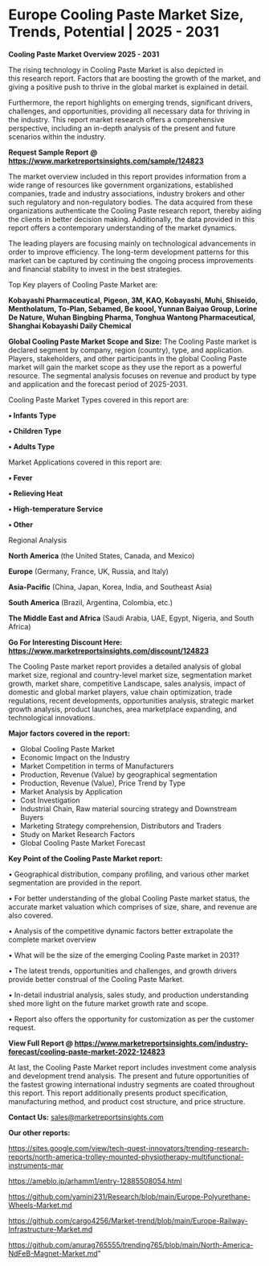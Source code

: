 # Europe Cooling Paste Market Size, Trends, Potential | 2025 - 2031

<Strong> Cooling Paste Market Overview 2025 - 2031</strong>

The rising technology in Cooling Paste Market is also depicted in this research report. Factors that are boosting the growth of the market, and giving a positive push to thrive in the global market is explained in detail.

Furthermore, the report highlights on emerging trends, significant drivers, challenges, and opportunities, providing all necessary data for thriving in the industry. This report market research offers a comprehensive perspective, including an in-depth analysis of the present and future scenarios within the industry.

<strong>Request Sample Report @ <a href=https://www.marketreportsinsights.com/sample/124823>https://www.marketreportsinsights.com/sample/124823</a></strong>

The market overview included in this report provides information from a wide range of resources like government organizations, established companies, trade and industry associations, industry brokers and other such regulatory and non-regulatory bodies. The data acquired from these organizations authenticate the Cooling Paste research report, thereby aiding the clients in better decision making. Additionally, the data provided in this report offers a contemporary understanding of the market dynamics.

The leading players are focusing mainly on technological advancements in order to improve efficiency. The long-term development patterns for this market can be captured by continuing the ongoing process improvements and financial stability to invest in the best strategies.

Top Key players of Cooling Paste Market are:

<strong>Kobayashi Pharmaceutical, Pigeon, 3M, KAO, Kobayashi, Muhi, Shiseido, Mentholatum, To-Plan, Sebamed, Be koool, Yunnan Baiyao Group, Lorine De Nature, Wuhan Bingbing Pharma, Tonghua Wantong Pharmaceutical, Shanghai Kobayashi Daily Chemical</strong>

<strong><b>Global Cooling Paste Market Scope and Size:</b></strong>
The Cooling Paste market is declared segment by company, region (country), type, and application. Players, stakeholders, and other participants in the global Cooling Paste market will gain the market scope as they use the report as a powerful resource. The segmental analysis focuses on revenue and product by type and application and the forecast period of 2025-2031.

Cooling Paste Market Types covered in this report are:

<strong>• Infants Type

• Children Type

• Adults Type</strong>

Market Applications covered in this report are:

<strong>• Fever

• Relieving Heat

• High-temperature Service

• Other</strong> 

Regional Analysis

<strong>North America</strong> (the United States, Canada, and Mexico)

<strong>Europe</strong> (Germany, France, UK, Russia, and Italy)

<strong>Asia-Pacific</strong> (China, Japan, Korea, India, and Southeast Asia)

<strong>South America</strong> (Brazil, Argentina, Colombia, etc.)

<strong>The Middle East and Africa</strong> (Saudi Arabia, UAE, Egypt, Nigeria, and South Africa)

<strong>Go For Interesting Discount Here: <a href=https://www.marketreportsinsights.com/discount/124823>https://www.marketreportsinsights.com/discount/124823</a></strong>

The Cooling Paste market report provides a detailed analysis of global market size, regional and country-level market size, segmentation market growth, market share, competitive Landscape, sales analysis, impact of domestic and global market players, value chain optimization, trade regulations, recent developments, opportunities analysis, strategic market growth analysis, product launches, area marketplace expanding, and technological innovations.

<strong><b>Major factors covered in the report:</b></strong>
<ul>
  <li>Global Cooling Paste Market </li>
  <li>Economic Impact on the Industry</li>
  <li>Market Competition in terms of Manufacturers</li>
  <li>Production, Revenue (Value) by geographical segmentation</li>
  <li>Production, Revenue (Value), Price Trend by Type</li>
  <li>Market Analysis by Application</li>
  <li>Cost Investigation</li>
  <li>Industrial Chain, Raw material sourcing strategy and Downstream Buyers</li>
  <li>Marketing Strategy comprehension, Distributors and Traders</li>
  <li>Study on Market Research Factors</li>
  <li>Global Cooling Paste Market Forecast</li>
</ul>

<strong><b>Key Point of the Cooling Paste Market report:</b></strong>

• Geographical distribution, company profiling, and various other market segmentation are provided in the report.

• For better understanding of the global Cooling Paste market status, the accurate market valuation which comprises of size, share, and revenue are also covered.

• Analysis of the competitive dynamic factors better extrapolate the complete market overview

• What will be the size of the emerging Cooling Paste market in 2031?

• The latest trends, opportunities and challenges, and growth drivers provide better construal of the Cooling Paste Market.

• In-detail industrial analysis, sales study, and production understanding shed more light on the future market growth rate and scope.

• Report also offers the opportunity for customization as per the customer request.

<strong><b>View Full Report @ <a href=https://www.marketreportsinsights.com/industry-forecast/cooling-paste-market-2022-124823>https://www.marketreportsinsights.com/industry-forecast/cooling-paste-market-2022-124823</a></b></strong>


At last, the Cooling Paste Market report includes investment come analysis and development trend analysis. The present and future opportunities of the fastest growing international industry segments are coated throughout this report. This report additionally presents product specification, manufacturing method, and product cost structure, and price structure.

<strong>Contact Us:</strong>
sales@marketreportsinsights.com

<strong>Our other reports:</strong>

<a href=https://sites.google.com/view/tech-quest-innovators/trending-research-reports/north-america-trolley-mounted-physiotherapy-multifunctional-instruments-mar>https://sites.google.com/view/tech-quest-innovators/trending-research-reports/north-america-trolley-mounted-physiotherapy-multifunctional-instruments-mar</a>

<a href=https://ameblo.jp/arhamm1/entry-12885508054.html>https://ameblo.jp/arhamm1/entry-12885508054.html</a>

<a href=https://github.com/yamini231/Research/blob/main/Europe-Polyurethane-Wheels-Market.md>https://github.com/yamini231/Research/blob/main/Europe-Polyurethane-Wheels-Market.md</a>

<a href=https://github.com/cargo4256/Market-trend/blob/main/Europe-Railway-Infrastructure-Market.md>https://github.com/cargo4256/Market-trend/blob/main/Europe-Railway-Infrastructure-Market.md</a>

<a href=https://github.com/anurag765555/trending765/blob/main/North-America-NdFeB-Magnet-Market.md>https://github.com/anurag765555/trending765/blob/main/North-America-NdFeB-Magnet-Market.md</a>"
